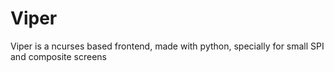 # Viper
Viper is a ncurses based frontend, made with python, specially for small SPI and composite screens
